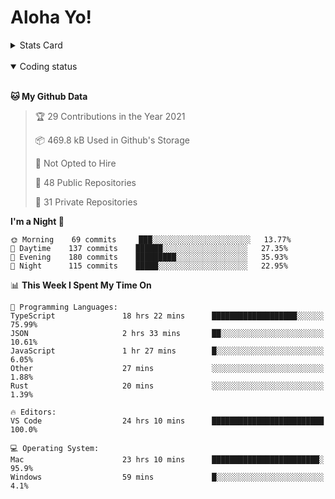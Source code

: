 # Aloha Yo!

<details>
<summary>Stats Card</summary>
 
[![Anurag's github stats](https://github-readme-stats.vercel.app/api?username=GarfieldZHU&show_icons=true&theme=tokyonight)](https://github.com/anuraghazra/github-readme-stats)
 
</details>

<br/>

<details open>

<summary>Coding status</summary>

<br/>

<!--START_SECTION:waka-->
**🐱 My Github Data** 

> 🏆 29 Contributions in the Year 2021
 > 
> 📦 469.8 kB Used in Github's Storage 
 > 
> 🚫 Not Opted to Hire
 > 
> 📜 48 Public Repositories 
 > 
> 🔑 31 Private Repositories  
 > 
**I'm a Night 🦉** 

```text
🌞 Morning    69 commits     ███░░░░░░░░░░░░░░░░░░░░░░   13.77% 
🌆 Daytime    137 commits    ██████░░░░░░░░░░░░░░░░░░░   27.35% 
🌃 Evening    180 commits    █████████░░░░░░░░░░░░░░░░   35.93% 
🌙 Night      115 commits    █████░░░░░░░░░░░░░░░░░░░░   22.95%

```


📊 **This Week I Spent My Time On** 

```text
💬 Programming Languages: 
TypeScript               18 hrs 22 mins      ███████████████████░░░░░░   75.99% 
JSON                     2 hrs 33 mins       ██░░░░░░░░░░░░░░░░░░░░░░░   10.61% 
JavaScript               1 hr 27 mins        █░░░░░░░░░░░░░░░░░░░░░░░░   6.05% 
Other                    27 mins             ░░░░░░░░░░░░░░░░░░░░░░░░░   1.88% 
Rust                     20 mins             ░░░░░░░░░░░░░░░░░░░░░░░░░   1.39%

🔥 Editors: 
VS Code                  24 hrs 10 mins      █████████████████████████   100.0%

💻 Operating System: 
Mac                      23 hrs 10 mins      ████████████████████████░   95.9% 
Windows                  59 mins             █░░░░░░░░░░░░░░░░░░░░░░░░   4.1%

```


<!--END_SECTION:waka-->

</details>
